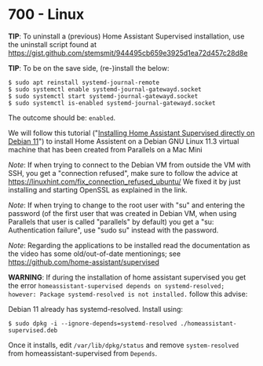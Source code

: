 # 700 - Linux

**TIP**: To uninstall a (previous) Home Assistant Supervised installation, use the uninstall script found at https://gist.github.com/stemsmit/944495cb659e3925d1ea72d457c28d8e

**TIP**: To be on the save side, (re-)install the below:

```
$ sudo apt reinstall systemd-journal-remote
$ sudo systemctl enable systemd-journal-gatewayd.socket
$ sudo systemctl start systemd-journal-gatewayd.socket
$ sudo systemctl is-enabled systemd-journal-gatewayd.socket
```

The outcome should be: ```enabled```.

We will follow this tutorial ("[Installing Home Assistant Supervised directly on Debian 11](https://www.youtube.com/watch?v=ivBPS5-zi04)") to install Home Assistent on a Debian GNU Linux 11.3 virtual machine that has been created from Parallels on a Mac Mini

*Note*: If when trying to connect to the Debian VM from outside the VM with SSH, you get a "connection refused", make sure to follow the advice at https://linuxhint.com/fix_connection_refused_ubuntu/ We fixed it by just installing and starting OpenSSL as explained in the link.

*Note*: If when trying to change to the root user with "su" and entering the password (of the first user that was created in Debian VM, when using Parallels that user is called "parallels" by default) you get a "su: Authentication failure", use "sudo su" instead with the password.

*Note*: Regarding the applications to be installed read the documentation as the video has some old/out-of-date mentionings; see https://github.com/home-assistant/supervised

**WARNING**: If during the installation of home assistant supervised you get the error ```homeassistant-supervised depends on systemd-resolved; however: Package systemd-resolved is not installed.``` follow this advise:

Debian 11 already has systemd-resolved. Install using:

```
$ sudo dpkg -i --ignore-depends=systemd-resolved ./homeassistant-supervised.deb
```

Once it installs, edit ```/var/lib/dpkg/status``` and remove ```system-resolved``` from homeassistant-supervised from ```Depends```.
